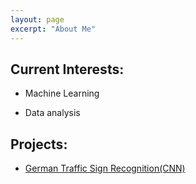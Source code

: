 ```yaml
---
layout: page
excerpt: "About Me"
---
```



## Current Interests:  


- Machine Learning

- Data analysis 

## Projects: 
- [German Traffic Sign Recognition(CNN)](https://san-wang.github.io/blog/GTSRB/)

